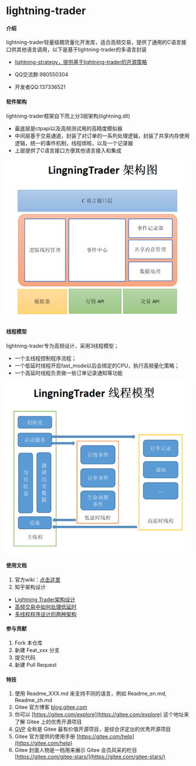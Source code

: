 # lightning-trader

#### 介绍
lightning-trader轻量级期货量化开发库，适合高频交易，提供了通用的C语言接口供其他语言调用，以下是基于lightning-trader的多语言封装

- [lightning-strategy，提供基于lightning-trader的开源策略](https://gitee.com/pursue-wealth/lightning-strategy)

- QQ交流群:980550304
- 开发者QQ:137336521


#### 软件架构

lightning-trader框架自下而上分3层架构(lightning.dll)

- 最底层是ctpapi以及高频测试用的高精度模拟器
- 中间层基于交易通道，封装了对订单的一系列处理逻辑，封装了共享内存使用逻辑，统一的事件机制，线程绑核，以及一个记录器
- 上层提供了C语言接口方便其他语言接入和集成

![输入图片说明](doc/images/%E6%9E%B6%E6%9E%84%E5%9B%BE.png)

#### 线程模型

lightning-trader专为高频设计，采用3线程模型；

- 一个主线程控制程序流程；
- 一个低延时线程开启fast_mode以后会绑定的CPU，执行高频量化策略；
- 一个高延时线程负责做一些订单记录通知等功能

![输入图片说明](doc/images/%E7%BA%BF%E7%A8%8B%E6%A8%A1%E5%9E%8B.png)

#### 使用文档


1. 官方wiki：[点击这里](https://gitee.com/pursue-wealth/lightning-trader/wikis)
2. 知乎架构设计

    
- [Lightning Trader架构设计](https://zhuanlan.zhihu.com/p/622262304)
- [高频交易中如何处理低延时](https://zhuanlan.zhihu.com/p/622293141)
- [多线程程序设计的两种架构](https://zhuanlan.zhihu.com/p/622423099)


#### 参与贡献

1.  Fork 本仓库
2.  新建 Feat_xxx 分支
3.  提交代码
4.  新建 Pull Request


#### 特技

1.  使用 Readme\_XXX.md 来支持不同的语言，例如 Readme\_en.md, Readme\_zh.md
2.  Gitee 官方博客 [blog.gitee.com](https://blog.gitee.com)
3.  你可以 [https://gitee.com/explore](https://gitee.com/explore) 这个地址来了解 Gitee 上的优秀开源项目
4.  [GVP](https://gitee.com/gvp) 全称是 Gitee 最有价值开源项目，是综合评定出的优秀开源项目
5.  Gitee 官方提供的使用手册 [https://gitee.com/help](https://gitee.com/help)
6.  Gitee 封面人物是一档用来展示 Gitee 会员风采的栏目 [https://gitee.com/gitee-stars/](https://gitee.com/gitee-stars/)
